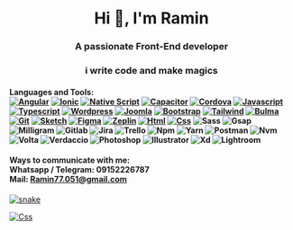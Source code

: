 <center><h1><b>Hi 👋, I'm Ramin</b></h1></center>

<center>
<h3>A passionate Front-End developer</h3>
<h3>i write code and make magics</h3>
</center>

#### Languages and Tools: <br> [![Angular](https://github-production-user-asset-6210df.s3.amazonaws.com/47733873/239700224-bb61161d-b42a-4e12-9d25-3248a675a741.png)](https://angular.io "Angular") [![Ionic](https://github.com/Ramin-Mehrabanian/Ramin-Mehrabanian/assets/47733873/4e2c60bf-9ab2-4671-a32d-a4b631e300d8 "Ionic")](https://ionic.io "Ionic") [![Native Script](https://github.com/Ramin-Mehrabanian/Ramin-Mehrabanian/assets/47733873/38836226-9f81-403f-bca5-56f7cb90b6b4 "Native-Script")](https://nativescript.org "Native Script") [![Capacitor](https://github.com/Ramin-Mehrabanian/Ramin-Mehrabanian/assets/47733873/9612f722-566e-48e8-ad59-d7174864fa7b "Capacitor")](https://capacitorjs.com "Capacitor") [![Cordova](https://github.com/Ramin-Mehrabanian/Ramin-Mehrabanian/assets/47733873/9993eedc-09d5-4a62-abd6-80e1f3dc3c8f "Cordova")](https://cordova.apache.org "Cordova") [![Javascript](https://github.com/Ramin-Mehrabanian/Ramin-Mehrabanian/assets/47733873/aa720abf-92b7-45c8-aa52-d0b973b642e0 "Javascript")](https://www.javascript.com "Javascript") [![Typescript](https://github.com/Ramin-Mehrabanian/Ramin-Mehrabanian/assets/47733873/e981cf2e-b45e-4347-8e1c-ced1ee1b5134 "Typescript")](https://www.typescriptlang.org "Typescript") [![Wordpress](https://github.com/Ramin-Mehrabanian/Ramin-Mehrabanian/assets/47733873/ad88f67e-7791-4391-929b-e89ad1a21d3f "Wordpress")](https://wordpress.org "Wordpress") [![Joomla](https://github.com/Ramin-Mehrabanian/Ramin-Mehrabanian/assets/47733873/56cd68f2-0dd9-48b3-8f47-23e5aad047c5 "Joomla")](https://www.joomla.org "Joomla") [![Bootstrap](https://github.com/Ramin-Mehrabanian/Ramin-Mehrabanian/assets/47733873/16736f8c-0621-44a9-ab49-f2487113dcd8 "Bootstrap")](https://getbootstrap.com "Bootstrap") [![Tailwind](https://github.com/Ramin-Mehrabanian/Ramin-Mehrabanian/assets/47733873/fc757d9f-5409-4cf8-9e0e-21d8fbf8d3a8 "Tailwind")](https://tailwindcss.com "Tailwind") [![Bulma](https://github.com/Ramin-Mehrabanian/Ramin-Mehrabanian/assets/47733873/fad05325-e6bd-44c7-a78b-8b77a593cab6 "Bulma")](https://bulma.io "Bulma") [![Git](https://github.com/Ramin-Mehrabanian/Ramin-Mehrabanian/assets/47733873/cd1465db-c17e-48c8-b4cc-1088c91261ae "Git")](https://git-scm.com "Git") [![Sketch](https://github.com/Ramin-Mehrabanian/Ramin-Mehrabanian/assets/47733873/e8fabcfd-f1c7-4622-b825-90b7113935cb "Sketch")](https://www.sketch.com "Sketch") [![Figma](https://github.com/Ramin-Mehrabanian/Ramin-Mehrabanian/assets/47733873/1bfe1b43-4274-45d2-8680-0ba934b7c083 "Figma")](https://www.figma.com "Figma") [![Zeplin](https://github.com/Ramin-Mehrabanian/Ramin-Mehrabanian/assets/47733873/f289958c-61c9-403e-94d4-6d427919e072 "Zeplin")](https://www.figma.com "Zeplin") [![Html](https://github.com/Ramin-Mehrabanian/Ramin-Mehrabanian/assets/47733873/14db601b-bb7c-4fd8-ba2d-0954de8b1b4b "Html")](https://html.com "Html") [![Css](https://github.com/Ramin-Mehrabanian/Ramin-Mehrabanian/assets/47733873/52afd735-dba4-4b83-9bdd-c824e08826cc "Css")](https://developer.mozilla.org/docs/Web/CSS "Css") ![Sass](https://github.com/Ramin-Mehrabanian/Ramin-Mehrabanian/assets/47733873/5bd35a1b-63c8-4aee-a5fe-daca58813f83 "Sass") ![Gsap](https://github.com/Ramin-Mehrabanian/Ramin-Mehrabanian/assets/47733873/94bc29c2-0f9f-4ad2-b865-a376cb8fe69c "Gsap") ![Milligram](https://github.com/Ramin-Mehrabanian/Ramin-Mehrabanian/assets/47733873/6f775ce9-ca40-4d50-a0ed-5a4a167849db "Milligram") ![Gitlab](https://github.com/Ramin-Mehrabanian/Ramin-Mehrabanian/assets/47733873/4c5828b3-2bcb-4f5c-8e21-87237545dc5c "Gitlab") ![Jira](https://github.com/Ramin-Mehrabanian/Ramin-Mehrabanian/assets/47733873/cd41dd06-dba5-40b9-9e8c-a747cf1d43cf "Jira") ![Trello](https://github.com/Ramin-Mehrabanian/Ramin-Mehrabanian/assets/47733873/38d8c71c-722e-42c8-a994-4cfa3acb376d "Trello") ![Npm](https://github.com/Ramin-Mehrabanian/Ramin-Mehrabanian/assets/47733873/6e0c7d09-1323-4d91-a985-04168eebfd7c "Npm") ![Yarn](https://github.com/Ramin-Mehrabanian/Ramin-Mehrabanian/assets/47733873/3da84989-0c23-47e6-bdd8-00f497644b48 "Yarn") ![Postman](https://github.com/Ramin-Mehrabanian/Ramin-Mehrabanian/assets/47733873/ef02abf4-77bb-45d6-b7c6-b8f9d4fe2253 "Postman") ![Nvm](https://github.com/Ramin-Mehrabanian/Ramin-Mehrabanian/assets/47733873/de817c2a-c8c1-4e2a-bec7-a4d03e7f831c "Nvm") ![Volta](https://github.com/Ramin-Mehrabanian/Ramin-Mehrabanian/assets/47733873/8c2e7e59-c219-4b06-b220-cf04ab8592a7 "Volta") ![Verdaccio](https://github.com/Ramin-Mehrabanian/Ramin-Mehrabanian/assets/47733873/6e07c084-39ad-4814-a461-887cb4b5a886 "Verdaccio") ![Photoshop](https://github.com/Ramin-Mehrabanian/Ramin-Mehrabanian/assets/47733873/444cdf1c-69ee-4c4f-b771-4d2ffd78b3a2 "Photoshop") ![Illustrator](https://github.com/Ramin-Mehrabanian/Ramin-Mehrabanian/assets/47733873/735043fa-d8a2-4b5c-a93d-016d840ea5e3 "Illustrator") ![Xd](https://github.com/Ramin-Mehrabanian/Ramin-Mehrabanian/assets/47733873/8806eed0-11eb-475f-82bb-1b5360fec0fb "Xd") ![Lightroom](https://github.com/Ramin-Mehrabanian/Ramin-Mehrabanian/assets/47733873/ee3fb69f-13aa-47e3-b880-9a7be9ea5906 "Lightroom")

#### Ways to communicate with me: <br> Whatsapp / Telegram: 09152226787 <br> Mail: Ramin77.051@gmail.com

[![snake](https://github.com/Ramin-Mehrabanian/Ramin-Mehrabanian/assets/47733873/50c36f4a-6024-4bca-97f3-cd9f5db5543e)](https://google.com "0000000")


[![Css](https://github.com/Ramin-Mehrabanian/Ramin-Mehrabanian/assets/47733873/52afd735-dba4-4b83-9bdd-c824e08826cc "Css")](https://developer.mozilla.org/docs/Web/CSS "Css")
